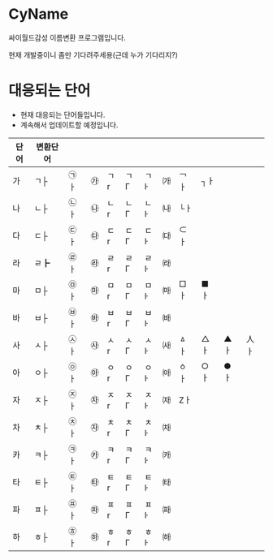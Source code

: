 # CyName
싸이월드감성 이름변환 프로그램입니다.

현재 개발중이니 좀만 기다려주세용(근데 누가 기다리지?)

# 대응되는 단어
- 현재 대응되는 단어들입니다.
- 계속해서 업데이트할 예정입니다.

| 단어 | 변환단어 |    |   |    |    |    |   |    |    |    |    |
|----|------|----|---|----|----|----|---|----|----|----|----|
| 가  | ㄱ├   | ㉠ㅏ | ㉮ | ㄱr | ㄱΓ | ㄱŀ | ㈎ | ￢ㅏ | ┐ㅏ |    |    |
| 나  | ㄴ├   | ㉡ㅏ | ㉯ | ㄴr | ㄴΓ | ㄴŀ | ㈏ | └ㅏ |    |    |    |
| 다  | ㄷ├   | ㉢ㅏ | ㉰ | ㄷr | ㄷΓ | ㄷŀ | ㈐ | ⊂ㅏ |    |    |    |
| 라  | ㄹ┣   | ㉣ㅏ | ㉱ | ㄹr | ㄹΓ | ㄹŀ | ㈑ |    |    |    |    |
| 마  | ㅁ├   | ㉤ㅏ | ㉲ | ㅁr | ㅁΓ | ㅁŀ | ㈒ | □ㅏ | ■ㅏ |    |    |
| 바  | ㅂ├   | ㉥ㅏ | ㉳ | ㅂr | ㅂΓ | ㅂŀ | ㈓ |    |    |    |    |
| 사  | ㅅ├   | ㉦ㅏ | ㉴ | ㅅr | ㅅΓ | ㅅŀ | ㈔ | ㅿㅏ | △ㅏ | ▲ㅏ | 人ㅏ |
| 아  | ㅇ├   | ㉧ㅏ | ㉵ | ㅇr | ㅇΓ | ㅇŀ | ㈕ | ㆁㅏ | ○ㅏ | ●ㅏ |    |
| 자  | ㅈ├   | ㉨ㅏ | ㉶ | ㅈr | ㅈΓ | ㅈŀ | ㈖ | Ζㅏ |    |    |    |
| 차  | ㅊ├   | ㉩ㅏ | ㉶ | ㅊr | ㅊΓ | ㅊŀ | ㈗ |    |    |    |    |
| 카  | ㅋ├   | ㉪ㅏ | ㉸ | ㅋr | ㅋΓ | ㅋŀ | ㈘ |    |    |    |    |
| 타  | ㅌ├   | ㉫ㅏ | ㉹ | ㅌr | ㅌΓ | ㅌŀ | ㈙ |    |    |    |    |
| 파  | ㅍ├   | ㉬ㅏ | ㉺ | ㅍr | ㅍΓ | ㅍŀ | ㈚ |    |    |    |    |
| 하  | ㅎ├   | ㉭ㅏ | ㉻ | ㅎr | ㅎΓ | ㅎŀ | ㈛ |    |    |    |    |
